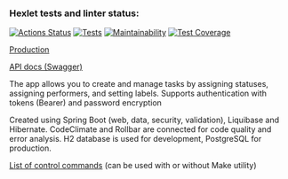 ### Hexlet tests and linter status:
[![Actions Status](https://github.com/DireElf/java-project-73/workflows/hexlet-check/badge.svg)](https://github.com/DireElf/java-project-73/actions)
[![Tests](https://github.com/DireElf/java-project-73/actions/workflows/build.yml/badge.svg)](https://github.com/DireElf/java-project-73/actions/workflows/build.yml)
[![Maintainability](https://api.codeclimate.com/v1/badges/d766a928abb1889d3c9a/maintainability)](https://codeclimate.com/github/DireElf/java-project-73/maintainability)
[![Test Coverage](https://api.codeclimate.com/v1/badges/d766a928abb1889d3c9a/test_coverage)](https://codeclimate.com/github/DireElf/java-project-73/test_coverage)

[Production](https://java-project-73-production-3677.up.railway.app/)

[API docs (Swagger)](https://java-project-73-production-3677.up.railway.app/swagger-ui.html)

The app allows you to create and manage tasks by assigning statuses, assigning performers, and setting labels. Supports authentication with tokens (Bearer) and password encryption

Created using Spring Boot (web, data, security, validation), Liquibase and Hibernate. CodeClimate and Rollbar are connected for code quality and error analysis. H2 database is used for development, PostgreSQL for production.

[List of control commands](https://github.com/DireElf/java-project-73/blob/main/Makefile) (can be used with or without Make utility)
